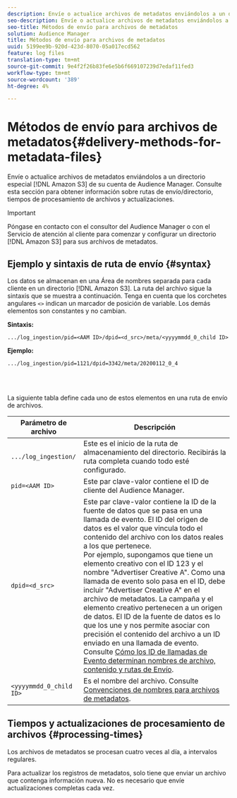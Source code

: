 ```yaml
---
description: Envíe o actualice archivos de metadatos enviándolos a un directorio especial de Amazon S3 para su cuenta de Audience Manager. Consulte esta sección para obtener información sobre rutas de envío/directorio, tiempos de procesamiento de archivos y actualizaciones.
seo-description: Envíe o actualice archivos de metadatos enviándolos a un directorio especial de Amazon S3 para su cuenta de Audience Manager. Consulte esta sección para obtener información sobre rutas de envío/directorio, tiempos de procesamiento de archivos y actualizaciones.
seo-title: Métodos de envío para archivos de metadatos
solution: Audience Manager
title: Métodos de envío para archivos de metadatos
uuid: 5199ee9b-920d-423d-8070-05a017ecd562
feature: log files
translation-type: tm+mt
source-git-commit: 9e4f2f26b83fe6e5b6f669107239d7edaf11fed3
workflow-type: tm+mt
source-wordcount: '389'
ht-degree: 4%

---
```



# Métodos de envío para archivos de metadatos{#delivery-methods-for-metadata-files}

Envíe o actualice archivos de metadatos enviándolos a un directorio especial [!DNL Amazon S3] de su cuenta de Audience Manager. Consulte esta sección para obtener información sobre rutas de envío/directorio, tiempos de procesamiento de archivos y actualizaciones.

>[!IMPORTANT]
>
> Póngase en contacto con el consultor del Audience Manager o con el Servicio de atención al cliente para comenzar y configurar un directorio [!DNL Amazon S3] para sus archivos de metadatos.

## Ejemplo y sintaxis de ruta de envío {#syntax}

Los datos se almacenan en una Área de nombres separada para cada cliente en un directorio [!DNL Amazon S3]. La ruta del archivo sigue la sintaxis que se muestra a continuación. Tenga en cuenta que los corchetes angulares `<>` indican un marcador de posición de variable. Los demás elementos son constantes y no cambian.

**Sintaxis:**

```
.../log_ingestion/pid=<AAM ID>/dpid=<d_src>/meta/<yyyymmdd_0_child ID>
```

**Ejemplo:**

```
.../log_ingestion/pid=1121/dpid=3342/meta/20200112_0_4
```

<br> 

La siguiente tabla define cada uno de estos elementos en una ruta de envío de archivos.


| Parámetro de archivo | Descripción |
---------|----------|
| `.../log_ingestion/` | Este es el inicio de la ruta de almacenamiento del directorio. Recibirás la ruta completa cuando todo esté configurado. |
| `pid=<AAM ID>` | Este par clave-valor contiene el ID de cliente del Audience Manager. |
| `dpid=<d_src>` | Este par clave-valor contiene la ID de la fuente de datos que se pasa en una llamada de evento. El ID del origen de datos es el valor que vincula todo el contenido del archivo con los datos reales a los que pertenece. </br> Por ejemplo, supongamos que tiene un elemento creativo con el ID 123 y el nombre &quot;Advertiser Creative A&quot;. Como una llamada de evento solo pasa en el ID, debe incluir &quot;Advertiser Creative A&quot; en el archivo de metadatos. La campaña y el elemento creativo pertenecen a un origen de datos. El ID de la fuente de datos es lo que los une y nos permite asociar con precisión el contenido del archivo a un ID enviado en una llamada de evento. Consulte [Cómo los ID de llamadas de Evento determinan nombres de archivo, contenido y rutas de Envío](/help/using/reporting/audience-optimization-reports/metadata-files-intro/metadata-file-overview.md#how-ids-shape-file-names). |
| `<yyyymmdd_0_child ID>` | Es el nombre del archivo. Consulte [Convenciones de nombres para archivos de metadatos](/help/using/reporting/audience-optimization-reports/metadata-files-intro/metadata-file-names.md). |

## Tiempos y actualizaciones de procesamiento de archivos {#processing-times}

Los archivos de metadatos se procesan cuatro veces al día, a intervalos regulares.

Para actualizar los registros de metadatos, solo tiene que enviar un archivo que contenga información nueva. No es necesario que envíe actualizaciones completas cada vez.
